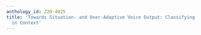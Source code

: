 ```yaml
---
anthology_id: Z20-4025
title: 'Towards Situation- and User-Adaptive Voice Output: Classifying Driver Personality
  in Context'
---
```

